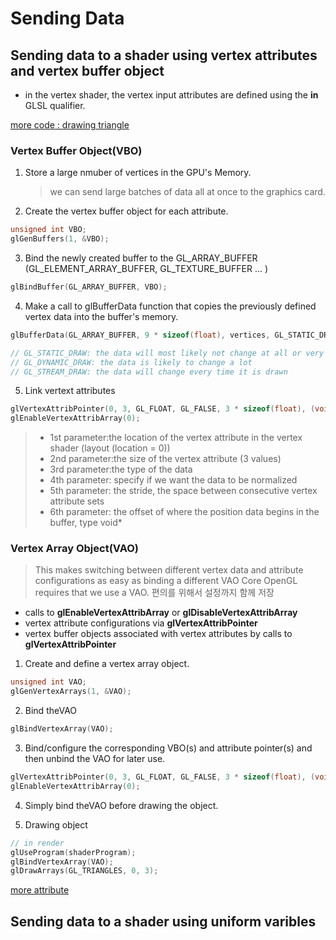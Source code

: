 # Sending Data

## Sending data to a shader using vertex attributes and vertex buffer object

- in the vertex shader, the vertex input attributes are defined using the **in** GLSL qualifier.

[more code : drawing triangle](../pratice/1.1.drawTriangle/main.c)

### Vertex Buffer Object(VBO)

1. Store a large nmuber of vertices in the GPU's Memory.
   > we can send large batches of data all at once to the graphics card.
2. Create the vertex buffer object for each attribute.

```c++
unsigned int VBO;
glGenBuffers(1, &VBO);
```

3. Bind the newly created buffer to the GL_ARRAY_BUFFER (GL_ELEMENT_ARRAY_BUFFER, GL_TEXTURE_BUFFER ... )

```c++
glBindBuffer(GL_ARRAY_BUFFER, VBO);
```

4. Make a call to glBufferData function that copies the previously defined vertex data into the buffer's memory.

```c++
glBufferData(GL_ARRAY_BUFFER, 9 * sizeof(float), vertices, GL_STATIC_DRAW);

// GL_STATIC_DRAW: the data will most likely not change at all or very rarely
// GL_DYNAMIC_DRAW: the data is likely to change a lot
// GL_STREAM_DRAW: the data will change every time it is drawn
```

5. Link vertext attributes

```c++
glVertexAttribPointer(0, 3, GL_FLOAT, GL_FALSE, 3 * sizeof(float), (void*)0);
glEnableVertexAttribArray(0);
```

> - 1st parameter:the location of the vertex attribute in the vertex shader (layout (location = 0))
> - 2nd parameter:the size of the vertex attribute (3 values)
> - 3rd parameter:the type of the data
> - 4th parameter: specify if we want the data to be normalized
> - 5th parameter: the stride, the space between consecutive vertex attribute sets
> - 6th parameter: the offset of where the position data begins in the buffer, type void\*

### Vertex Array Object(VAO)

> This makes switching between different vertex data and attribute configurations as easy as binding a different VAO Core OpenGL requires that we use a VAO.
> 편의를 위해서 설정까지 함께 저장

- calls to **glEnableVertexAttribArray** or **glDisableVertexAttribArray**
- vertex attribute configurations via **glVertexAttribPointer**
- vertex buffer objects associated with vertex attributes by
  calls to **glVertexAttribPointer**

1. Create and define a vertex array object.

```c++
unsigned int VAO;
glGenVertexArrays(1, &VAO);
```

2. Bind theVAO

```c++
glBindVertexArray(VAO);
```

3. Bind/configure the corresponding VBO(s) and attribute
   pointer(s) and then unbind the VAO for later use.

```c++
glVertexAttribPointer(0, 3, GL_FLOAT, GL_FALSE, 3 * sizeof(float), (void *)0);
glEnableVertexAttribArray(0);
```

4. Simply bind theVAO before drawing the object.

5. Drawing object

```c++
// in render
glUseProgram(shaderProgram);
glBindVertexArray(VAO);
glDrawArrays(GL_TRIANGLES, 0, 3);
```

[more attribute](../pratice/1.3.MoreAttribute/main.c)

## Sending data to a shader using uniform varibles

##
